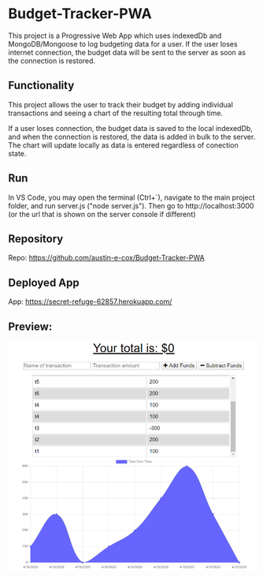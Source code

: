 # Budget-Tracker-PWA
This project is a Progressive Web App which uses indexedDb and MongoDB/Mongoose to log budgeting data for a user.
If the user loses internet connection, the budget data will be sent to the server as soon as the connection is restored.

## Functionality
This project allows the user to track their budget by adding individual transactions and seeing a chart of the resulting total through time.

If a user loses connection, the budget data is saved to the local indexedDb, and when the connection is restored, the data is added in bulk to the server. The chart will update locally as data is entered regardless of conection state.

## Run
In VS Code, you may open the terminal (Ctrl+\`), navigate to the main project folder, and run server.js ("node server.js").
Then go to http://localhost:3000 (or the url that is shown on the server console if different)

## Repository
Repo: https://github.com/austin-e-cox/Budget-Tracker-PWA

## Deployed App
App: https://secret-refuge-62857.herokuapp.com/

## Preview:
![Workout Tracker Preview](/budget-preview.png?raw=true "Workout Tracker Preview")